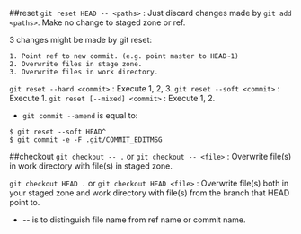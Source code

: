 ##reset
`git reset HEAD -- <paths>` :  Just discard changes made by `git add <paths>`. Make no change to staged zone or ref.

3 changes might be made by git reset:

```
1. Point ref to new commit. (e.g. point master to HEAD~1)
2. Overwrite files in stage zone.
3. Overwrite files in work directory.
```

`git reset --hard <commit>` : Execute 1, 2, 3.
`git reset --soft <commit>` : Execute 1.
`git reset [--mixed] <commit>` : Execute 1, 2.

* `git commit --amend` is equal to:

```
$ git reset --soft HEAD^
$ git commit -e -F .git/COMMIT_EDITMSG
```

##checkout
`git checkout -- .` or `git checkout -- <file>` : Overwrite file(s) in work directory with file(s) in staged zone.

`git checkout HEAD .` or `git checkout HEAD <file>` : Overwrite file(s) both in your staged zone and work directory with file(s) from the branch that HEAD point to.

* -- is to distinguish file name from ref name or commit name.

